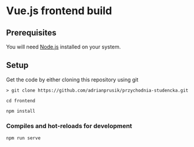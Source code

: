 Vue.js frontend build
=== 

## Prerequisites
You will need [Node.js](https://nodejs.org) installed on your system.

## Setup

Get the code by either cloning this repository using git

    > git clone https://github.com/adrianprusik/przychodnia-studencka.git

```
cd frontend
```
```
npm install
```

### Compiles and hot-reloads for development
```
npm run serve
```
